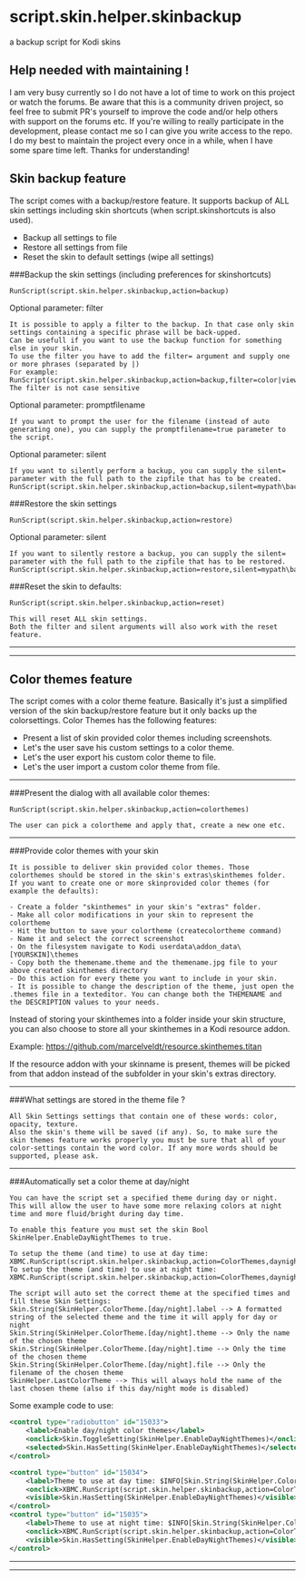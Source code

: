 # script.skin.helper.skinbackup
a backup script for Kodi skins


## Help needed with maintaining !
I am very busy currently so I do not have a lot of time to work on this project or watch the forums.
Be aware that this is a community driven project, so feel free to submit PR's yourself to improve the code and/or help others with support on the forums etc. If you're willing to really participate in the development, please contact me so I can give you write access to the repo. I do my best to maintain the project every once in a while, when I have some spare time left.
Thanks for understanding!


## Skin backup feature
The script comes with a backup/restore feature. It supports backup of ALL skin settings including skin shortcuts (when script.skinshortcuts is also used). 

- Backup all settings to file
- Restore all settings from file
- Reset the skin to default settings (wipe all settings)

###Backup the skin settings (including preferences for skinshortcuts)
```
RunScript(script.skin.helper.skinbackup,action=backup)             
```

Optional parameter: filter
```
It is possible to apply a filter to the backup. In that case only skin settings containing a specific phrase will be back-upped.
Can be usefull if you want to use the backup function for something else in your skin.
To use the filter you have to add the filter= argument and supply one or more phrases (separated by |)
For example:
RunScript(script.skin.helper.skinbackup,action=backup,filter=color|view|font)    
The filter is not case sensitive
```

Optional parameter: promptfilename
```
If you want to prompt the user for the filename (instead of auto generating one), you can supply the promptfilename=true parameter to the script.
```

Optional parameter: silent
```
If you want to silently perform a backup, you can supply the silent= parameter with the full path to the zipfile that has to be created.
RunScript(script.skin.helper.skinbackup,action=backup,silent=mypath\backup.zip)    
```

###Restore the skin settings
```
RunScript(script.skin.helper.skinbackup,action=restore)             
```

Optional parameter: silent
```
If you want to silently restore a backup, you can supply the silent= parameter with the full path to the zipfile that has to be restored.
RunScript(script.skin.helper.skinbackup,action=restore,silent=mypath\backup.zip)    
```


###Reset the skin to defaults:
```
RunScript(script.skin.helper.skinbackup,action=reset)             

This will reset ALL skin settings.
Both the filter and silent arguments will also work with the reset feature.
```
________________________________________________________________________________________________________
________________________________________________________________________________________________________



## Color themes feature
The script comes with a color theme feature. Basically it's just a simplified version of the skin backup/restore feature but it only backs up the colorsettings. Color Themes has the following features:

- Present a list of skin provided color themes including screenshots.
- Let's the user save his custom settings to a color theme.
- Let's the user export his custom color theme to file.
- Let's the user import a custom color theme from file.

________________________________________________________________________________________________________


###Present the dialog with all available color themes:
```
RunScript(script.skin.helper.skinbackup,action=colorthemes)   

The user can pick a colortheme and apply that, create a new one etc.          
```

________________________________________________________________________________________________________



###Provide color themes with your skin
```
It is possible to deliver skin provided color themes. Those colorthemes should be stored in the skin's extras\skinthemes folder.
If you want to create one or more skinprovided color themes (for example the defaults):

- Create a folder "skinthemes" in your skin's "extras" folder. 
- Make all color modifications in your skin to represent the colortheme
- Hit the button to save your colortheme (createcolortheme command)
- Name it and select the correct screenshot
- On the filesystem navigate to Kodi userdata\addon_data\[YOURSKIN]\themes
- Copy both the themename.theme and the themename.jpg file to your above created skinthemes directory
- Do this action for every theme you want to include in your skin.
- It is possible to change the description of the theme, just open the .themes file in a texteditor. You can change both the THEMENAME and the DESCRIPTION values to your needs.
```

Instead of storing your skinthemes into a folder inside your skin structure, you can also choose to store all your skinthemes in a Kodi resource addon.

Example: https://github.com/marcelveldt/resource.skinthemes.titan

If the resource addon with your skinname is present, themes will be picked from that addon instead of the subfolder in your skin's extras directory.

________________________________________________________________________________________________________


###What settings are stored in the theme file ?
```
All Skin Settings settings that contain one of these words: color, opacity, texture.
Also the skin's theme will be saved (if any). So, to make sure the skin themes feature works properly you must be sure that all of your color-settings contain the word color. If any more words should be supported, please ask.
```

________________________________________________________________________________________________________



###Automatically set a color theme at day/night
```
You can have the script set a specified theme during day or night.
This will allow the user to have some more relaxing colors at night time and more fluid/bright during day time.

To enable this feature you must set the skin Bool SkinHelper.EnableDayNightThemes to true.

To setup the theme (and time) to use at day time:  XBMC.RunScript(script.skin.helper.skinbackup,action=ColorThemes,daynight=day)
To setup the theme (and time) to use at night time:  XBMC.RunScript(script.skin.helper.skinbackup,action=ColorThemes,daynight=night)

The script will auto set the correct theme at the specified times and fill these Skin Settings:
Skin.String(SkinHelper.ColorTheme.[day/night].label --> A formatted string of the selected theme and the time it will apply for day or night
Skin.String(SkinHelper.ColorTheme.[day/night].theme --> Only the name of the chosen theme
Skin.String(SkinHelper.ColorTheme.[day/night].time --> Only the time of the chosen theme
Skin.String(SkinHelper.ColorTheme.[day/night].file --> Only the filename of the chosen theme
SkinHelper.LastColorTheme --> This will always hold the name of the last chosen theme (also if this day/night mode is disabled)
```


Some example code to use:

```xml
<control type="radiobutton" id="15033">
    <label>Enable day/night color themes</label>
    <onclick>Skin.ToggleSetting(SkinHelper.EnableDayNightThemes)</onclick>
    <selected>Skin.HasSetting(SkinHelper.EnableDayNightThemes)</selected>
</control>

<control type="button" id="15034">
    <label>Theme to use at day time: $INFO[Skin.String(SkinHelper.ColorTheme.Day)]</label>
    <onclick>XBMC.RunScript(script.skin.helper.skinbackup,action=ColorThemes,daynight=day)</onclick>
    <visible>Skin.HasSetting(SkinHelper.EnableDayNightThemes)</visible>
</control>
<control type="button" id="15035">
    <label>Theme to use at night time: $INFO[Skin.String(SkinHelper.ColorTheme.Night)]</label>
    <onclick>XBMC.RunScript(script.skin.helper.skinbackup,action=ColorThemes,daynight=night)</onclick>
    <visible>Skin.HasSetting(SkinHelper.EnableDayNightThemes)</visible>
</control>
```

________________________________________________________________________________________________________
________________________________________________________________________________________________________

